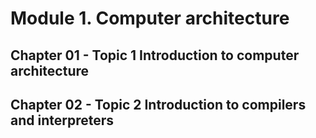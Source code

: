 # Module 1. Computer architecture

## Chapter 01 - Topic 1 Introduction to computer architecture

## Chapter 02 - Topic 2 Introduction to compilers and interpreters
